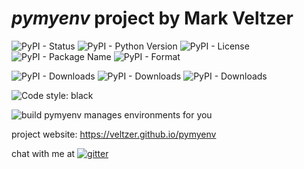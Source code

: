 
# *pymyenv* project by Mark Veltzer

![PyPI - Status](https://img.shields.io/pypi/status/pymyenv)
![PyPI - Python Version](https://img.shields.io/pypi/pyversions/pymyenv)
![PyPI - License](https://img.shields.io/pypi/l/pymyenv)
![PyPI - Package Name](https://img.shields.io/pypi/v/pymyenv)
![PyPI - Format](https://img.shields.io/pypi/format/pymyenv)

![PyPI - Downloads](https://img.shields.io/pypi/dd/pymyenv)
![PyPI - Downloads](https://img.shields.io/pypi/dw/pymyenv)
![PyPI - Downloads](https://img.shields.io/pypi/dm/pymyenv)

![Code style: black](https://img.shields.io/badge/code%20style-black-000000.svg)

![build](https://github.com/veltzer/pymyenv/workflows/build/badge.svg)
pymyenv manages environments for you

project website: https://veltzer.github.io/pymyenv

chat with me at [![gitter](https://badges.gitter.im/Join%20Chat.svg)](https://gitter.im/veltzer/mark.veltzer)


